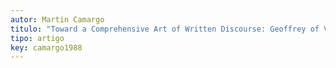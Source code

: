 ```yaml
---
autor: Martin Camargo
titulo: "Toward a Comprehensive Art of Written Discourse: Geoffrey of Vinsauf and the Ars Dictaminis"
tipo: artigo
key: camargo1988
---
```



